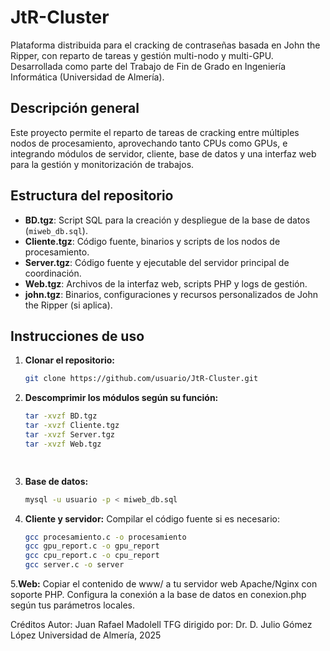 
# JtR-Cluster
Plataforma distribuida para el cracking de contraseñas basada en John the Ripper, con reparto de tareas y gestión multi-nodo y multi-GPU. Desarrollada como parte del Trabajo de Fin de Grado en Ingeniería Informática (Universidad de Almería).
## Descripción general

Este proyecto permite el reparto de tareas de cracking entre múltiples nodos de procesamiento, aprovechando tanto CPUs como GPUs, e integrando módulos de servidor, cliente, base de datos y una interfaz web para la gestión y monitorización de trabajos.

## Estructura del repositorio

- **BD.tgz**: Script SQL para la creación y despliegue de la base de datos (`miweb_db.sql`).
- **Cliente.tgz**: Código fuente, binarios y scripts de los nodos de procesamiento.
- **Server.tgz**: Código fuente y ejecutable del servidor principal de coordinación.
- **Web.tgz**: Archivos de la interfaz web, scripts PHP y logs de gestión.
- **john.tgz**: Binarios, configuraciones y recursos personalizados de John the Ripper (si aplica).

## Instrucciones de uso

1. **Clonar el repositorio:**

   ```bash
   git clone https://github.com/usuario/JtR-Cluster.git

2. **Descomprimir los módulos según su función:**
  
   ```bash
   tar -xvzf BD.tgz
   tar -xvzf Cliente.tgz
   tar -xvzf Server.tgz
   tar -xvzf Web.tgz

  
3. **Base de datos:**
   ```bash
   mysql -u usuario -p < miweb_db.sql

4. **Cliente y servidor:**
   Compilar el código fuente si es necesario:
   ```bash
   gcc procesamiento.c -o procesamiento
   gcc gpu_report.c -o gpu_report
   gcc cpu_report.c -o cpu_report
   gcc server.c -o server

5.**Web:**
  Copiar el contenido de www/ a tu servidor web Apache/Nginx con soporte PHP.
  Configura la conexión a la base de datos en conexion.php según tus parámetros locales.

  Créditos
  Autor: Juan Rafael Madolell
  TFG dirigido por: Dr. D. Julio Gómez López
  Universidad de Almería, 2025
